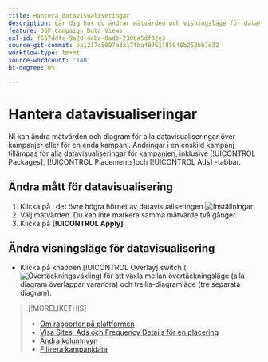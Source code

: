 ```yaml
---
title: Hantera datavisualiseringar
description: Lär dig hur du ändrar mätvärden och visningsläge för datavisualiseringar.
feature: DSP Campaign Data Views
exl-id: f557ddfc-9a20-4cbc-8ad3-230ba5df32e3
source-git-commit: ba1217c5097a3a17fba49761185940b252bb7e32
workflow-type: tm+mt
source-wordcount: '140'
ht-degree: 0%

---
```


# Hantera datavisualiseringar

Ni kan ändra mätvärden och diagram för alla datavisualiseringar över kampanjer eller för en enda kampanj. Ändringar i en enskild kampanj tillämpas för alla datavisualiseringar för kampanjen, inklusive [!UICONTROL Packages], [!UICONTROL Placements]och [!UICONTROL Ads] -tabbar.

## Ändra mått för datavisualisering

1. Klicka på i det övre högra hörnet av datavisualiseringen ![Inställningar](/help/dsp/assets/settings-chart.png).
1. Välj mätvärden.
Du kan inte markera samma mätvärde två gånger.
1. Klicka på **[!UICONTROL Apply]**.

## Ändra visningsläge för datavisualisering

* Klicka på knappen [!UICONTROL Overlay] switch (![Övertäckningsväxling](/help/dsp/assets/overlay.png)) för att växla mellan övertäckningsläge (alla diagram överlappar varandra) och trellis-diagramläge (tre separata diagram).

>[!MORELIKETHIS]
>
>* [Om rapporter på plattformen](campaign-reports-about.md)
>* [Visa Sites, Ads och Frequency Details för en placering](placement-details-view.md)
>* [Ändra kolumnvyn](column-view-change.md)
>* [Filtrera kampanjdata](campaign-data-filter.md)


